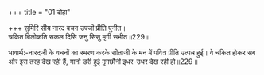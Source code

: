 +++
title = "01 दोहा"

+++
सुमिरि सीय नारद बचन उपजी प्रीति पुनीत।  
चकित बिलोकति सकल दिसि जनु सिसु मृगी सभीत॥229॥  

भावार्थ:-नारदजी के वचनों का स्मरण करके सीताजी के मन में पवित्र प्रीति उत्पन्न हुई। वे चकित होकर सब ओर इस तरह देख रही हैं, मानो डरी हुई मृगछौनी इधर-उधर देख रही हो॥229॥  



<div class="audioEmbed"  caption="AIR-वाचनम्" src="https://archive
.org/download/rAmcharitmAnas-AIR/EPI-085.mp3"></div>
